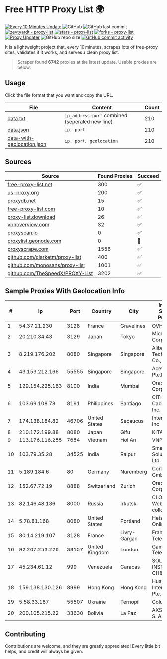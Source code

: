 
# Free HTTP Proxy List 🌍

[![Every 10 Minutes Update](https://github.com/mertguvencli/http-proxy-list/actions/workflows/main.yml/badge.svg?branch=main)](https://github.com/mertguvencli/http-proxy-list/actions/workflows/main.yml)
![GitHub](https://img.shields.io/github/license/mertguvencli/http-proxy-list)
![GitHub last commit](https://img.shields.io/github/last-commit/mertguvencli/http-proxy-list)
[![zevtyardt - proxy-list](https://img.shields.io/static/v1?label=zevtyardt&message=proxy-list&color=blue&logo=github)](https://github.com/zevtyardt/proxy-list "Go to GitHub repo")
[![stars - proxy-list](https://img.shields.io/github/stars/zevtyardt/proxy-list?style=social)](https://github.com/zevtyardt/proxy-list)
[![forks - proxy-list](https://img.shields.io/github/forks/zevtyardt/proxy-list?style=social)](https://github.com/zevtyardt/proxy-list)
[![Proxy Updater](https://github.com/zevtyardt/proxy-list/workflows/Proxy%20Updater/badge.svg)](https://github.com/zevtyardt/proxy-list/actions?query=workflow:"Proxy+Updater")
![GitHub repo size](https://img.shields.io/github/repo-size/zevtyardt/proxy-list)
[![GitHub commit activity](https://img.shields.io/github/commit-activity/m/zevtyardt/proxy-list?logo=commits)](https://github.com/zevtyardt/proxy-list/commits/main)

It is a lightweight project that, every 10 minutes, scrapes lots of free-proxy sites, validates if it works, and serves a clean proxy list.

> Scraper found **6742** proxies at the latest update. Usable proxies are below.

## Usage

Click the file format that you want and copy the URL.

|File|Content|Count|
|----|-------|-----|
|[data.txt](https://raw.githubusercontent.com/mertguvencli/http-proxy-list/main/proxy-list/data.txt)|`ip_address:port` combined (seperated new line)|210|
|[data.json](https://raw.githubusercontent.com/mertguvencli/http-proxy-list/main/proxy-list/data.json)|`ip, port`|210|
|[data-with-geolocation.json](https://raw.githubusercontent.com/mertguvencli/http-proxy-list/main/proxy-list/data-with-geolocation.json)|`ip, port, geolocation`|210|

## Sources

|Source|Found Proxies|Succeed|
|------|-------------|-------|
|[free-proxy-list.net](https://free-proxy-list.net)|300|✅|
|[us-proxy.org](https://www.us-proxy.org)|200|✅|
|[proxydb.net](http://proxydb.net)|15|✅|
|[free-proxy-list.com](https://free-proxy-list.com/?page=&port=&type%5B%5D=http&type%5B%5D=https&up_time=0&search=Search)|10|✅|
|[proxy-list.download](https://www.proxy-list.download/HTTP)|26|✅|
|[vpnoverview.com](https://vpnoverview.com/privacy/anonymous-browsing/free-proxy-servers)|32|✅|
|[proxyscan.io](https://www.proxyscan.io)|0|✅|
|[proxylist.geonode.com](https://proxylist.geonode.com/api/proxy-list?limit=300&page=1&sort_by=lastChecked&sort_type=desc&protocols=http,https)|0|🚫|
|[proxyscrape.com](https://api.proxyscrape.com/v2/?request=displayproxies&protocol=http&timeout=10000&country=all&ssl=all&anonymity=all)|1556|✅|
|[github.com/clarketm/proxy-list](https://raw.githubusercontent.com/clarketm/proxy-list/master/proxy-list-raw.txt)|400|✅|
|[github.com/monosans/proxy-list](https://raw.githubusercontent.com/monosans/proxy-list/main/proxies/http.txt)|1001|✅|
|[github.com/TheSpeedX/PROXY-List](https://raw.githubusercontent.com/TheSpeedX/PROXY-List/master/http.txt)|3202|✅|


## Sample Proxies With Geolocation Info

|#|Ip|Port|Country|City|Internet Service Provider|
|-|--|----|-------|----|-------------------------|
|1|54.37.21.230|3128|France|Gravelines|OVH SAS|
|2|20.210.34.43|3129|Japan|Tokyo|Microsoft Corporation|
|3|8.219.176.202|8080|Singapore|Singapore|Alibaba (US) Technology Co., Ltd.|
|4|43.153.212.166|55555|Singapore|Singapore|Aceville Pte.ltd|
|5|129.154.225.163|8100|India|Mumbai|Oracle Corporation|
|6|103.69.108.78|8191|Philippines|Santiago|CITI Cableworld Inc.|
|7|174.138.184.82|46706|United States|Secaucus|Interserver, Inc|
|8|210.172.199.88|8080|Japan|Gifu|KITAGATA|
|9|113.176.118.255|7654|Vietnam|Hoi An|VNPT|
|10|103.79.35.28|34525|India|Raipur|Smartlink Solutions Pvt. Ltd.|
|11|5.189.184.6|80|Germany|Nuremberg|Contabo GmbH|
|12|152.67.72.19|8888|Switzerland|Zurich|Oracle Corporation|
|13|82.146.48.136|8000|Russia|Irkutsk|CLOUD WebDC collocation|
|14|5.78.81.168|8080|United States|Portland|Hetzner Online GmbH|
|15|80.14.219.107|3128|France|Livry-Gargan|France Telecom|
|16|92.207.253.226|38157|United Kingdom|London|Gamma Telecom Ltd|
|17|45.234.61.12|999|Venezuela|Caracas|SOLUCIONES INSTALRED CH&C C.A.|
|18|159.138.130.126|8999|Hong Kong|Hong Kong|Huawei International Pte. Ltd.|
|19|5.58.33.187|55507|Ukraine|Ternopil|Columbus|
|20|200.105.215.22|33630|Bolivia|La Paz|AXS Bolivia S. A.|



## Contributing

Contributions are welcome, and they are greatly appreciated! Every
little bit helps, and credit will always be given.

